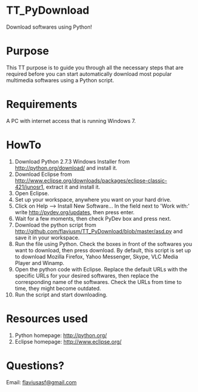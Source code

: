 TT_PyDownload
=============
Download softwares using Python!

Purpose
=======
This TT purpose is to guide you through all the necessary steps that are 
required before you can start automatically download most popular multimedia softwares using a Python script.

Requirements
============
A PC with internet access that is running Windows 7.

HowTo
=====
1. Download Python 2.7.3 Windows Installer from http://python.org/download/ and install it.
2. Download Eclipse from http://www.eclipse.org/downloads/packages/eclipse-classic-421/junosr1, extract it and install it.
3. Open Eclipse.
4. Set up your workspace, anywhere you want on your hard drive.
5. Click on Help --> Install New Software... In the field next to 'Work with:' write http://pydev.org/updates, then press enter.
6. Wait for a few moments, then check PyDev box and press next.
7. Download the python script from http://github.com/flaviusm/TT_PyDownload/blob/master/asd.py and save it in your workspace.
8. Run the file using Python. Check the boxes in front of the softwares you want to download, then press download. By default, this script is set up to download Mozilla Firefox, Yahoo Messenger, Skype, VLC Media Player and Winamp.
9. Open the python code with Eclipse. Replace the default URLs with the specific URLs for your desired softwares, then replace the corresponding name of the softwares. Check the URLs from time to time, they might become outdated.
10. Run the script and start downloading. 

Resources used
==============
1. Python homepage: http://python.org/ 
2. Eclipse homepage: http://www.eclipse.org/

Questions?
==========
Email: flaviusasf@gmail.com
